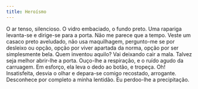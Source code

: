 ```yaml
---
title: Heroísmo
---
```


O ar tenso, silencioso. O vidro embaciado, o fundo preto. Uma rapariga levanta-se e dirige-se para a porta. Não me parece que a tempo. Veste um casaco preto aveludado, não usa maquilhagem, pergunto-me se por desleixo ou opção, opção por viver apartada da norma, opção por ser simplesmente bela. Quem inventou aquilo? Vai deixando cair a mala. Talvez seja melhor abrir-lhe a porta. Ouço-lhe a respiração, e o ruído agudo da carruagem. Em esforço, ela leva o dedo ao botão, e tropeça. Oh! Insatisfeita, desvia o olhar e depara-se comigo recostado, arrogante. Desconhece por completo a minha lentidão. Eu perdoo-lhe a precipitação.
